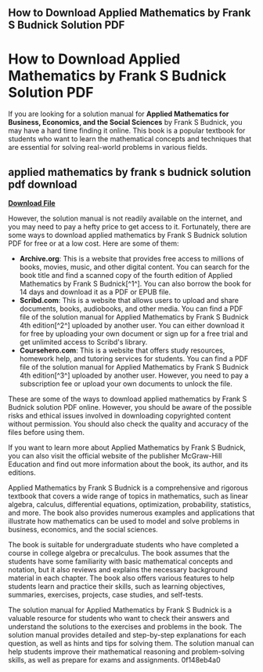 ## How to Download Applied Mathematics by Frank S Budnick Solution PDF

  
# How to Download Applied Mathematics by Frank S Budnick Solution PDF
 
If you are looking for a solution manual for **Applied Mathematics for Business, Economics, and the Social Sciences** by Frank S Budnick, you may have a hard time finding it online. This book is a popular textbook for students who want to learn the mathematical concepts and techniques that are essential for solving real-world problems in various fields.
 
## applied mathematics by frank s budnick solution pdf download


[**Download File**](https://www.google.com/url?q=https%3A%2F%2Furluss.com%2F2tKnJM&sa=D&sntz=1&usg=AOvVaw3GxTuCUxGOWJEpqjoSb0tF)

 
However, the solution manual is not readily available on the internet, and you may need to pay a hefty price to get access to it. Fortunately, there are some ways to download applied mathematics by Frank S Budnick solution PDF for free or at a low cost. Here are some of them:
 
- **Archive.org**: This is a website that provides free access to millions of books, movies, music, and other digital content. You can search for the book title and find a scanned copy of the fourth edition of Applied Mathematics by Frank S Budnick[^1^]. You can also borrow the book for 14 days and download it as a PDF or EPUB file.
- **Scribd.com**: This is a website that allows users to upload and share documents, books, audiobooks, and other media. You can find a PDF file of the solution manual for Applied Mathematics by Frank S Budnick 4th edition[^2^] uploaded by another user. You can either download it for free by uploading your own document or sign up for a free trial and get unlimited access to Scribd's library.
- **Coursehero.com**: This is a website that offers study resources, homework help, and tutoring services for students. You can find a PDF file of the solution manual for Applied Mathematics by Frank S Budnick 4th edition[^3^] uploaded by another user. However, you need to pay a subscription fee or upload your own documents to unlock the file.

These are some of the ways to download applied mathematics by Frank S Budnick solution PDF online. However, you should be aware of the possible risks and ethical issues involved in downloading copyrighted content without permission. You should also check the quality and accuracy of the files before using them.
 
If you want to learn more about Applied Mathematics by Frank S Budnick, you can also visit the official website of the publisher McGraw-Hill Education and find out more information about the book, its author, and its editions.
  
Applied Mathematics by Frank S Budnick is a comprehensive and rigorous textbook that covers a wide range of topics in mathematics, such as linear algebra, calculus, differential equations, optimization, probability, statistics, and more. The book also provides numerous examples and applications that illustrate how mathematics can be used to model and solve problems in business, economics, and the social sciences.
 
The book is suitable for undergraduate students who have completed a course in college algebra or precalculus. The book assumes that the students have some familiarity with basic mathematical concepts and notation, but it also reviews and explains the necessary background material in each chapter. The book also offers various features to help students learn and practice their skills, such as learning objectives, summaries, exercises, projects, case studies, and self-tests.
 
The solution manual for Applied Mathematics by Frank S Budnick is a valuable resource for students who want to check their answers and understand the solutions to the exercises and problems in the book. The solution manual provides detailed and step-by-step explanations for each question, as well as hints and tips for solving them. The solution manual can help students improve their mathematical reasoning and problem-solving skills, as well as prepare for exams and assignments.
 0f148eb4a0
